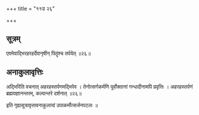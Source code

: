 +++
title = "११उ २६"

+++

## सूत्रम्
एवमेवाद्भिरहरहर्देवानृषीन् पितॄंश्च तर्पयेत् ॥२६॥

## अनाकुलावृत्तिः
अद्भिरिति वचनात् अहरहस्तर्पणमद्भिरेव ।
तेनोत्सर्गकर्मणि पूर्वोक्तानां गन्धादीनामपि प्रवृत्तिः ।
अहरहस्तर्पणं ब्रह्मयज्ञानन्तरम्, कल्पान्तरे दर्शनात् ॥२६॥


इति गृह्यसूत्रावृत्तावनाकुलायां उपाकर्मोत्सर्जनपटलः ॥
